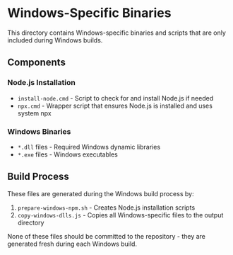 # Windows-Specific Binaries

This directory contains Windows-specific binaries and scripts that are only included during Windows builds.

## Components

### Node.js Installation
- `install-node.cmd` - Script to check for and install Node.js if needed
- `npx.cmd` - Wrapper script that ensures Node.js is installed and uses system npx

### Windows Binaries
- `*.dll` files - Required Windows dynamic libraries
- `*.exe` files - Windows executables

## Build Process

These files are generated during the Windows build process by:
1. `prepare-windows-npm.sh` - Creates Node.js installation scripts
2. `copy-windows-dlls.js` - Copies all Windows-specific files to the output directory

None of these files should be committed to the repository - they are generated fresh during each Windows build.
